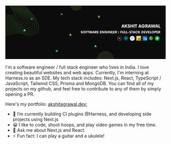 ![Banner](https://raw.githubusercontent.com/justAkshitAgrawal/justAkshitAgrawal/main/ProfileBanner.png)

I'm a software engineer / full stack engineer who lives in India. I love creating beautiful websites and web apps. Currently, I'm interning at Harness.io as an SDE. My tech stack includes: Next.js, React, TypeScript / JavaScript, Tailwind CSS, Prisma and MongoDB. You can find all of my projects on my github, and feel free to contribute to any of them by simply opening a PR.

Here's my portfolio: [akshitagrawal.dev](https://akshitagrawal.dev);

- 🔭 I’m currently building CI plugins @Harness, and developing side projects using Next.js
- 😀 I like to code, shoot hoops, and play video games in my free time.
- 💬 Ask me about Next.js and React.
- ⚡ Fun fact: I can play a guitar and a ukulele!
